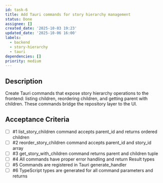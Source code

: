 ```yaml
---
id: task-6
title: Add Tauri commands for story hierarchy management
status: Done
assignee: []
created_date: '2025-10-03 19:23'
updated_date: '2025-10-06 16:00'
labels:
  - backend
  - story-hierarchy
  - tauri
dependencies: []
priority: medium
---
```


## Description

<!-- SECTION:DESCRIPTION:BEGIN -->
Create Tauri commands that expose story hierarchy operations to the frontend: listing children, reordering children, and getting parent with children. These commands bridge the repository layer to the UI.
<!-- SECTION:DESCRIPTION:END -->

## Acceptance Criteria
<!-- AC:BEGIN -->
- [ ] #1 list_story_children command accepts parent_id and returns ordered children
- [ ] #2 reorder_story_children command accepts parent_id and story_id array
- [ ] #3 get_story_with_children command returns parent and children tuple
- [ ] #4 All commands have proper error handling and return Result types
- [ ] #5 Commands are registered in Tauri generate_handler
- [ ] #6 TypeScript types are generated for all command parameters and returns
<!-- AC:END -->
